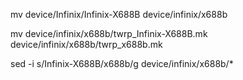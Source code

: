mv device/Infinix/Infinix-X688B device/infinix/x688b

mv device/infinix/x688b/twrp_Infinix-X688B.mk device/infinix/x688b/twrp_x688b.mk

sed -i s/Infinix-X688B/x688b/g device/infinix/x688b/*
